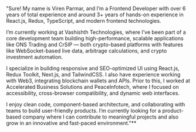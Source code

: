 "Sure! My name is Viren Parmar, and I’m a Frontend Developer with over 6 years of total experience and around 3+ years of hands-on experience in React.js, Redux, TypeScript, and modern frontend technologies.

I’m currently working at Vashishth Technologies, where I’ve been part of a core development team building high-performance, scalable applications like ONS Trading and CrSIP — both crypto-based platforms with features like WebSocket-based live data, arbitrage calculations, and crypto investment automation.

I specialize in building responsive and SEO-optimized UI using React.js, Redux Toolkit, Next.js, and TailwindCSS. I also have experience working with Web3, integrating blockchain wallets and APIs. Prior to this, I worked at Accelerated Business Solutions and PeaceInfotech, where I focused on accessibility, cross-browser compatibility, and dynamic web interfaces.

I enjoy clean code, component-based architecture, and collaborating with teams to build user-friendly products. I’m currently looking for a product-based company where I can contribute to meaningful projects and also grow in an innovative and fast-paced environment."**